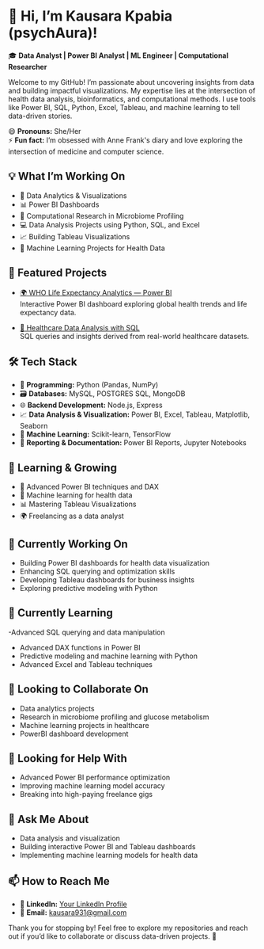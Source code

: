 # 👋 Hi, I’m Kausara Kpabia (psychAura)!

🎓 **Data Analyst | Power BI Analyst | ML Engineer | Computational Researcher**

Welcome to my GitHub! I’m passionate about uncovering insights from data and building impactful visualizations. My expertise lies at the intersection of health data analysis, bioinformatics, and computational methods. I use tools like Power BI, SQL, Python, Excel, Tableau, and machine learning to tell data-driven stories.

😄 **Pronouns:** She/Her  
⚡ **Fun fact:** I’m obsessed with Anne Frank's diary and love exploring the intersection of medicine and computer science.

## 💡 What I’m Working On
- 🏥 Data Analytics & Visualizations
- 📊 Power BI Dashboards
- 🧬 Computational Research in Microbiome Profiling
- 💻 Data Analysis Projects using Python, SQL, and Excel
- 📈 Building Tableau Visualizations
- 🤖 Machine Learning Projects for Health Data

## 🌟 Featured Projects
- [🌍 WHO Life Expectancy Analytics — Power BI](https://github.com/psychAura/WHO-Life-Expectancy-Analytics--PowerBI)  
  Interactive Power BI dashboard exploring global health trends and life expectancy data.

- [💉 Healthcare Data Analysis with SQL](https://github.com/psychAura/Healthcare-SQL-Project)  
  SQL queries and insights derived from real-world healthcare datasets.

## 🛠 Tech Stack
- 🐍 **Programming:** Python (Pandas, NumPy)
- 🗃️ **Databases:** MySQL, POSTGRES SQL, MongoDB
- 🌐 **Backend Development:** Node.js, Express
- 📈 **Data Analysis & Visualization:** Power BI, Excel, Tableau, Matplotlib, Seaborn
- 🤖 **Machine Learning:** Scikit-learn, TensorFlow
- 📝 **Reporting & Documentation:** Power BI Reports, Jupyter Notebooks

## 🌱 Learning & Growing
- 🚀 Advanced Power BI techniques and DAX
- 🧠 Machine learning for health data
- 📊 Mastering Tableau Visualizations
- 🌍 Freelancing as a data analyst

## 🔭 Currently Working On
- Building Power BI dashboards for health data visualization
- Enhancing SQL querying and optimization skills
- Developing Tableau dashboards for business insights
- Exploring predictive modeling with Python

## 🌱 Currently Learning
-Advanced SQL querying and data manipulation
- Advanced DAX functions in Power BI
- Predictive modeling and machine learning with Python
- Advanced Excel and Tableau techniques

## 👯 Looking to Collaborate On
- Data analytics projects
- Research in microbiome profiling and glucose metabolism
- Machine learning projects in healthcare
- PowerBI  dashboard development

## 🤔 Looking for Help With
- Advanced Power BI performance optimization
- Improving machine learning model accuracy
- Breaking into high-paying freelance gigs

## 💬 Ask Me About
- Data analysis and visualization
- Building interactive Power BI and Tableau dashboards
- Implementing machine learning models for health data

## 📫 How to Reach Me
- 💼 **LinkedIn:** [Your LinkedIn Profile]([https://www.linkedin.com/in/kausarakpabia/])
- 📧 **Email:** kausara931@gmail.com

Thank you for stopping by! Feel free to explore my repositories and reach out if you’d like to collaborate or discuss data-driven projects. 🚀


